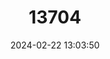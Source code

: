 ---
title: "13704"
category: "Monodon monoceros"
draft: false
date: 2024-02-22 13:03:50
languages:
  Danish: ["Narhval"]
  Spanish; Castilian: ["Narval"]
  French: ["Narval"]
  Inuktitut: ["Qirniqtaq", "Tuugaalik"]
  English: ["Narwhal"]
---